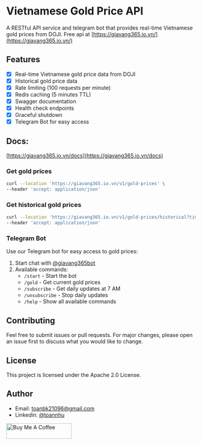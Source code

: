 # Vietnamese Gold Price API

A RESTful API service and telegram bot that provides real-time Vietnamese gold prices from DOJI. Free api at [https://giavang365.io.vn/](https://giavang365.io.vn/)

## Features

- [x] Real-time Vietnamese gold price data from DOJI
- [x] Historical gold price data
- [x] Rate limiting (100 requests per minute)
- [x] Redis caching (5 minutes TTL)
- [x] Swagger documentation
- [x] Health check endpoints
- [x] Graceful shutdown
- [x] Telegram Bot for easy access

## Docs: 

[https://giavang365.io.vn/docs](https://giavang365.io.vn/docs)

### Get gold prices
```bash
curl --location 'https://giavang365.io.vn/v1/gold-prices' \
--header 'accept: application/json'
```

### Get historical gold prices
```bash
curl --location 'https://giavang365.io.vn/v1/gold-prices/historical?timerange=week' \
--header 'accept: application/json'
```

### Telegram Bot

Use our Telegram bot for easy access to gold prices:
1. Start chat with [@giavang365bot](https://t.me/giavang365bot)
2. Available commands:
   - `/start` - Start the bot
   - `/gold` - Get current gold prices
   - `/subscribe` - Get daily updates at 7 AM
   - `/unsubscribe` - Stop daily updates
   - `/help` - Show all available commands

## Contributing

Feel free to submit issues or pull requests. For major changes, please open an issue first to discuss what you would like to change.

## License

This project is licensed under the Apache 2.0 License.

## Author

- Email: [toanbk21096@gmail.com](mailto:toanbk21096@gmail.com)
- Linkedin: [@toannhu](https://www.linkedin.com/in/toannhu/)

<a href="https://buymeacoffee.com/toannhu" target="_blank"><img src="https://cdn.buymeacoffee.com/buttons/default-orange.png" alt="Buy Me A Coffee" height="41" width="174"></a>
